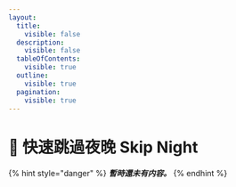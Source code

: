 ```yaml
---
layout:
  title:
    visible: false
  description:
    visible: false
  tableOfContents:
    visible: true
  outline:
    visible: true
  pagination:
    visible: true
---
```


# 📗 快速跳過夜晚 Skip Night

{% hint style="danger" %}
_**暫時還未有内容。**_
{% endhint %}
